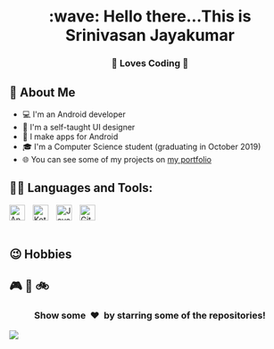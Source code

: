 <span align="center">
          <h1>:wave: Hello there...This is Srinivasan Jayakumar</h1>
          <h3> 💙 Loves Coding 💙 </h3>
</span>

## 📖 About Me

* 💻 I'm an Android developer
* 🎨 I'm a self-taught UI designer
* 📱 I make apps for Android
* 🎓 I'm a Computer Science student (graduating in October 2019)
* 🌐 You can see some of my projects on [my portfolio](https://github.com/SrinivasanJayakumarr/)

## 👨‍💻 Languages and Tools:

<table>
          <a href="#"><img alt="Android Studio" title="Android Studio" height="28px"src="https://i.imgur.com/6nJGNMN.png" /></a>
          <b>&emsp;</b>
          <a href="#"><img alt="Kotlin" title="Kotlin" height="28px"src="[https://img.icons8.com/color/48/000000/java-coffee-cup-logo.png](https://img.icons8.com/external-tal-revivo-color-tal-revivo/24/external-kotlin-a-cross-platform-statically-typed-general-purpose-programming-language-with-type-inference-logo-color-tal-revivo.png)" /></a>
          <b>&emsp;</b>
          <a href="#"><img alt="Java" title="Java" height="28px"src="https://img.icons8.com/color/48/000000/java-coffee-cup-logo.png" /></a>
          <b>&emsp;</b>
          <a href="#"><img alt="GitHub" title="GitHub" height="28px"src="https://i.imgur.com/DZgetVv.png" /></a>
          <b>&emsp;</b>
</table>

## 😉 Hobbies

<span align="left">
          <h2> 🎮 🎼 🚲 </h2>
</span>
<div align="center">
<h3 align="center">Show some &nbsp;❤️&nbsp; by starring some of the repositories!</h3>
</div><img src="https://github.com/punitkmryh/punitkmryh/blob/master/wave.svg" />
